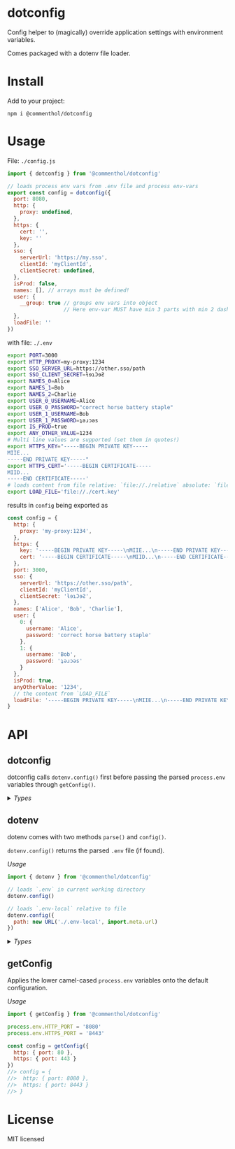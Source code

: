 # dotconfig

Config helper to (magically) override application settings with environment
variables.

Comes packaged with a dotenv file loader.

# Install

Add to your project:

```
npm i @commenthol/dotconfig
```

# Usage

File: `./config.js`

```js
import { dotconfig } from '@commenthol/dotconfig'

// loads process env vars from .env file and process env-vars
export const config = dotconfig({
  port: 8080,
  http: {
    proxy: undefined,
  },
  https: {
    cert: '',
    key: ''
  },
  sso: {
    serverUrl: 'https://my.sso',
    clientId: 'myClientId',
    clientSecret: undefined,
  },
  isProd: false,
  names: [], // arrays must be defined!
  user: { 
    __group: true // groups env vars into object
                  // Here env-var MUST have min 3 parts with min 2 dashes!
  },
  loadFile: ''
})
```

with file: `./.env`

```sh
export PORT=3000
export HTTP_PROXY=my-proxy:1234
export SSO_SERVER_URL=https://other.sso/path
export SSO_CLIENT_SECRET=ƚɘɿƆɘƧ
export NAMES_0=Alice
export NAMES_1=Bob
export NAMES_2=Charlie
export USER_0_USERNAME=Alice
export USER_0_PASSWORD="correct horse battery staple"
export USER_1_USERNAME=Bob
export USER_1_PASSWORD=ʇǝɹɔǝs
export IS_PROD=true
export ANY_OTHER_VALUE=1234
# Multi line values are supported (set them in quotes!)
export HTTPS_KEY="-----BEGIN PRIVATE KEY-----
MIIE...
-----END PRIVATE KEY-----"
export HTTPS_CERT='-----BEGIN CERTIFICATE-----
MIID...
-----END CERTIFICATE-----'
# loads content from file relative: `file://./relative` absolute: `file:///absolute`
export LOAD_FILE='file://./cert.key'
```

results in `config` being exported as

```js
const config = {
  http: {
    proxy: 'my-proxy:1234',
  },
  https: {
    key: '-----BEGIN PRIVATE KEY-----\nMIIE...\n-----END PRIVATE KEY-----',
    cert: '-----BEGIN CERTIFICATE-----\nMIID...\n-----END CERTIFICATE-----'
  },
  port: 3000,
  sso: {
    serverUrl: 'https://other.sso/path',
    clientId: 'myClientId',
    clientSecret: 'ƚɘɿƆɘƧ',
  },
  names: ['Alice', 'Bob', 'Charlie'],
  user: {
    0: {
      username: 'Alice',
      password: 'correct horse battery staple'
    },
    1: {
      username: 'Bob',
      password: 'ʇǝɹɔǝs'
    }
  },
  isProd: true,
  anyOtherValue: '1234',
  // the content from `LOAD_FILE`
  loadFile: '-----BEGIN PRIVATE KEY-----\nMIIE...\n-----END PRIVATE KEY-----'
}
```

# API 

## dotconfig 

dotconfig calls `dotenv.config()` first before passing the parsed `process.env`
variables through `getConfig()`.

<details>
<summary><i>Types</i></summary>

```ts
function dotconfig(
    /**
     * The default configuration object
     */
    defaultConfig: object, 
    /**
     * optional configuration options.
     */
    options?: DotConfigOptions
): Record<string, any> | {};

type DotConfigOptions = {
    /**
     * The path to the dotenv file. Default is '.env' in the current working 
     * directory. May be set via DOTENV_CONFIG_PATH env var.
     */
    path?: string | URL | undefined;
    /**
     * The encoding of the dotenv file. 
     * May be set via DOTENV_CONFIG_ENCODING env var.
     */
    encoding?: BufferEncoding | undefined;
    /**
     * Whether to override existing process environment variables. 
     * Default is false. May be set with DOTENV_CONFIG_OVERRIDE=true env var.
     */
    override?: boolean | undefined;
    /**
     * The process environment object to update. Default is `process.env`.
     */
    processEnv?: NodeJS.ProcessEnv | object;
    /**
     * if `false` do not add additional props on top-level not part of defaultConfig
     */
    additionalProps?: boolean | undefined;
    /**
     * if `false` do not add any additional props that are not part of defaultConfig
     */
    additionalPropsAll?: boolean | undefined;
};
```

</details>

## dotenv 

dotenv comes with two methods `parse()` and `config()`. 

`dotenv.config()` returns the parsed `.env` file (if found).

*Usage*

```js
import { dotenv } from '@commenthol/dotconfig'

// loads `.env` in current working directory
dotenv.config()

// loads `.env-local` relative to file
dotenv.config({ 
  path: new URL('./.env-local', import.meta.url)
})
```

<details>
<summary><i>Types</i></summary>

```ts
function config (
  /**
   * optional configuration options.
   * see types above at dotconfig.
   */
  options?: DotenvConfigOptions
): Record<string, any> | {};

type DotenvConfigOptions = {
    /**
     * The path to the dotenv file. Default is '.env' in the current working directory. May be set via DOTENV_CONFIG_PATH env var.
     */
    path?: string | URL | undefined;
    /**
     * The encoding of the dotenv file. May be set via DOTENV_CONFIG_ENCODING env var.
     */
    encoding?: BufferEncoding | undefined;
    /**
     * Whether to override existing process environment variables. Default is false. May be set by DOTENV_CONFIG_OVERRIDE env var.
     */
    override?: boolean | undefined;
    /**
     * The process environment object to update. Default is `process.env`.
     */
    processEnv?: NodeJS.ProcessEnv | object;
};
```

</details>

## getConfig

Applies the lower camel-cased `process.env` variables onto the default
configuration.

*Usage*

```js
import { getConfig } from '@commenthol/dotconfig'

process.env.HTTP_PORT = '8080'
process.env.HTTPS_PORT = '8443'

const config = getConfig({
  http: { port: 80 },
  https: { port: 443 }
})
//> config = {
//>  http: { port: 8080 },
//>  https: { port: 8443 }
//> }
```

# License

MIT licensed
